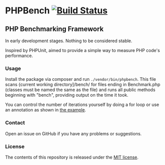 # PHPBench [![Build Status](https://travis-ci.org/anlutro/phpbench.png?branch=master)](https://travis-ci.org/anlutro/phpbench)
## PHP Benchmarking Framework

In early development stages. Nothing to be considered stable.

Inspired by PHPUnit, aimed to provide a simple way to measure PHP code's performance.

### Usage
Install the package via composer and run `./vendor/bin/phpbench`. This file scans {current working directory]/bench/ for files ending in Benchmark.php (classes must be named the same as the file) and runs all public methods beginning with "bench", providing output on the time it took.

You can control the number of iterations yourself by doing a for loop or use an annotation as shown in [the example](https://github.com/anlutro/phpbench/blob/master/bench/ExampleBenchmark.php).

### Contact
Open an issue on GitHub if you have any problems or suggestions.

### License
The contents of this repository is released under the [MIT license](http://opensource.org/licenses/MIT).
